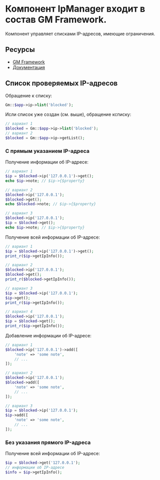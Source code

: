 # Компонент IpManager входит в состав GM Framework.

Компонент управляет списками IP-адресов, имеющие ограничения.

## Ресурсы
- [GM Framework](https://apps.gearmagic.ru/framework)
- [Документация](https://apps.gearmagic.ru/component/framework-ipmanager)


## Список проверяемых IP-адресов

Обращение к списку:

```php
Gm::$app->ip->list('blocked');
```

Исли список уже создан (см. выше), обращение ксписку:

```php
// вариант 1
$blocked = Gm::$app->ip->list('blocked');
// вариант 2
$blocked = Gm::$app->ip->getList();
```

### С прямым указанием IP-адреса
Получение информации об IP-адресе:
```php
// вариант 1
$ip = $blocked->ip('127.0.0.1')->get();
echo $ip->note; // $ip->{$property}

// вариант 2
$blocked->ip('127.0.0.1');
$blocked->get();
echo $blocked->note; // $ip->{$property}

// вариант 3
$blocked->ip('127.0.0.1');
$ip = $blocked->get();
echo $ip->note; // $ip->{$property}
```

Получение всей информации об IP-адресе:
```php
// вариант 1
$ip = $blocked->ip('127.0.0.1')->get();
print_r($ip->getIpInfo());

// вариант 2
$blocked->ip('127.0.0.1');
$blocked->get();
print_r($blocked->getIpInfo());

// вариант 3
$ip = $blocked->ip('127.0.0.1');
$ip->get();
print_r($ip->getIpInfo());

// вариант 4
$blocked->ip('127.0.0.1');
$ip = $blocked->get();
print_r($ip->getIpInfo());
```
Добавление информации об IP-адресе:
```php
// вариант 1
$blocked->ip('127.0.0.1')->add([
    'note' => 'some note',
    // ...
]);

// вариант 2
$blocked->ip('127.0.0.1');
$blocked->add([
    'note' => 'some note',
    // ...
]);

// вариант 3
$ip = $blocked->ip('127.0.0.1');
$ip->add([
    'note' => 'some note',
    // ...
]);
```

### Без указания прямого IP-адреса

Получение всей информации об IP-адресе:
```php
$ip = $blocked->get('127.0.0.1');
// информации об IP-адресе
$info = $ip->getIpInfo();
```

